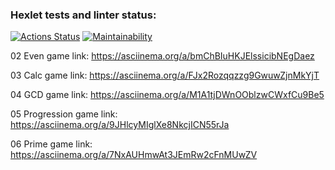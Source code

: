 ### Hexlet tests and linter status:
[![Actions Status](https://github.com/dmanufriev/java-project-61/actions/workflows/hexlet-check.yml/badge.svg)](https://github.com/dmanufriev/java-project-61/actions)
[![Maintainability](https://api.codeclimate.com/v1/badges/5e510677fd0c5c3e3e76/maintainability)](https://codeclimate.com/github/dmanufriev/java-project-61/maintainability)

02 Even game link: https://asciinema.org/a/bmChBIuHKJElssicibNEgDaez

03 Calc game link: https://asciinema.org/a/FJx2Rozqqzzg9GwuwZjnMkYjT

04 GCD game link: https://asciinema.org/a/M1A1tjDWnOOblzwCWxfCu9Be5

05 Progression game link: https://asciinema.org/a/9JHlcyMIglXe8NkcjICN55rJa

06 Prime game link: https://asciinema.org/a/7NxAUHmwAt3JEmRw2cFnMUwZV
